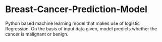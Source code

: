 # Breast-Cancer-Prediction-Model
Python based machine learning model that makes use of logistic Regression. On the basis of input data given, model predicts whether the cancer is malignant or benign.
